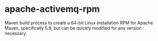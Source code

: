 apache-activemq-rpm
===================

Maven build process to create a 64-bit Linux installation RPM for Apache Maven, specifically 5.9, but can be quickly modified for any version necessary.
